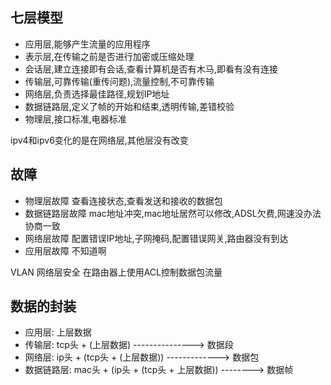## 七层模型
- 应用层,能够产生流量的应用程序
- 表示层,在传输之前是否进行加密或压缩处理
- 会话层,建立连接即有会话,查看计算机是否有木马,即看有没有连接
- 传输层,可靠传输(重传问题),流量控制,不可靠传输
- 网络层,负责选择最佳路径,规划IP地址
- 数据链路层,定义了帧的开始和结束,透明传输,差错校验
- 物理层,接口标准,电器标准

ipv4和ipv6变化的是在网络层,其他层没有改变

## 故障
- 物理层故障
查看连接状态,查看发送和接收的数据包
- 数据链路层故障
mac地址冲突,mac地址居然可以修改,ADSL欠费,网速没办法协商一致
- 网络层故障
配置错误IP地址,子网掩码,配置错误网关,路由器没有到达
- 应用层故障
不知道啊

VLAN
网络层安全
在路由器上使用ACL控制数据包流量

## 数据的封装
- 应用层: 上层数据
- 传输层: tcp头 + (上层数据) ---------------> 数据段
- 网络层: ip头 + (tcp头 + (上层数据)) -------------> 数据包
- 数据链路层: mac头 + (ip头 + (tcp头 + 上层数据)) --------> 数据帧
